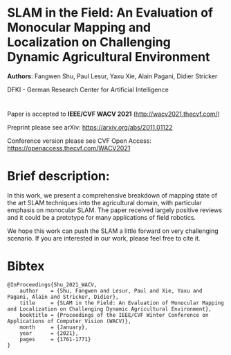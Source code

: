 # SLAM in the Field: An Evaluation of Monocular Mapping and Localization on Challenging Dynamic Agricultural Environment

**Authors**: Fangwen Shu, Paul Lesur, Yaxu Xie, Alain Pagani, Didier Stricker

DFKI - German Research Center for Artificial Intelligence

#

Paper is accepted to **IEEE/CVF WACV 2021** (http://wacv2021.thecvf.com/)

Preprint please see arXiv: https://arxiv.org/abs/2011.01122

Conference version please see CVF Open Access: https://openaccess.thecvf.com/WACV2021

# Brief description:

In this work, we present a comprehensive breakdown of mapping state of the art SLAM techniques into the agricultural domain, with particular emphasis on monocular SLAM. The paper received largely positive reviews and it could be a prototype for many applications of field robotics.

We hope this work can push the SLAM a little forward on very challenging scenario. If you are interested in our work, please feel free to cite it.

# Bibtex

```
@InProceedings{Shu_2021_WACV,
    author    = {Shu, Fangwen and Lesur, Paul and Xie, Yaxu and Pagani, Alain and Stricker, Didier},
    title     = {SLAM in the Field: An Evaluation of Monocular Mapping and Localization on Challenging Dynamic Agricultural Environment},
    booktitle = {Proceedings of the IEEE/CVF Winter Conference on Applications of Computer Vision (WACV)},
    month     = {January},
    year      = {2021},
    pages     = {1761-1771}
}
```
